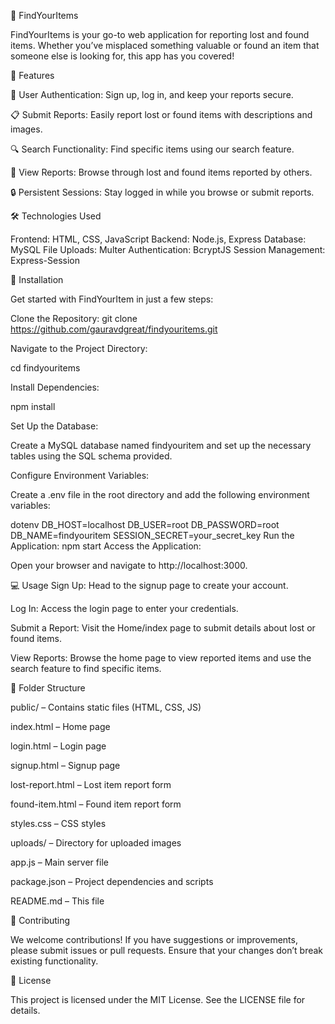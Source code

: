 🎉 FindYourItems

FindYourItems is your go-to web application for reporting lost and found items. Whether you’ve misplaced something valuable or found an item that someone else is looking for, this app has you covered!

🌟 Features

🔐 User Authentication: Sign up, log in, and keep your reports secure.

📋 Submit Reports: Easily report lost or found items with descriptions and images.

🔍 Search Functionality: Find specific items using our search feature.

📜 View Reports: Browse through lost and found items reported by others.

🔒 Persistent Sessions: Stay logged in while you browse or submit reports.

🛠️ Technologies Used

Frontend: HTML, CSS, JavaScript
Backend: Node.js, Express
Database: MySQL
File Uploads: Multer
Authentication: BcryptJS
Session Management: Express-Session

🚀 Installation

Get started with FindYourItem in just a few steps:

Clone the Repository:
git clone https://github.com/gauravdgreat/findyouritems.git

Navigate to the Project Directory:

cd findyouritems

Install Dependencies:

npm install

Set Up the Database:

Create a MySQL database named findyouritem and set up the necessary tables using the SQL schema provided.

Configure Environment Variables:

Create a .env file in the root directory and add the following environment variables:

dotenv
DB_HOST=localhost
DB_USER=root
DB_PASSWORD=root
DB_NAME=findyouritem
SESSION_SECRET=your_secret_key
Run the Application:
npm start
Access the Application:

Open your browser and navigate to http://localhost:3000.

💻 Usage
Sign Up: Head to the signup page to create your account.

Log In: Access the login page to enter your credentials.

Submit a Report: Visit the Home/index page to submit details about lost or found items.

View Reports: Browse the home page to view reported items and use the search feature to find specific items.

📁 Folder Structure

public/ – Contains static files (HTML, CSS, JS)

index.html – Home page

login.html – Login page

signup.html – Signup page

lost-report.html – Lost item report form

found-item.html – Found item report form

styles.css – CSS styles

uploads/ – Directory for uploaded images

app.js – Main server file

package.json – Project dependencies and scripts

README.md – This file

🤝 Contributing

We welcome contributions! If you have suggestions or improvements, please submit issues or pull requests. Ensure that your changes don’t break existing functionality.

📝 License

This project is licensed under the MIT License. See the LICENSE file for details.

